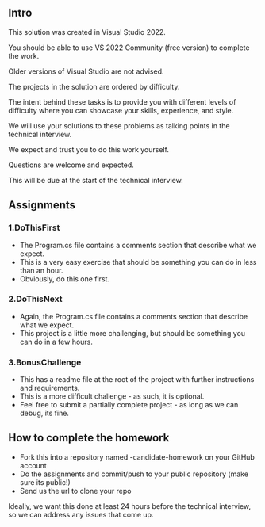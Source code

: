 ## Intro

This solution was created in Visual Studio 2022.  

You should be able to use VS 2022 Community (free version) to complete the work.

Older versions of Visual Studio are not advised.

The projects in the solution are ordered by difficulty.

The intent behind these tasks is to provide you with different levels of difficulty where you can showcase your skills, experience, and style.

We will use your solutions to these problems as talking points in the technical interview.

We expect and trust you to do this work yourself.  

Questions are welcome and expected.

This will be due at the start of the technical interview.


## Assignments

### 1.DoThisFirst

- The Program.cs file contains a comments section that describe what we expect.
- This is a very easy exercise that should be something you can do in less than an hour.
- Obviously, do this one first.

### 2.DoThisNext
- Again, the Program.cs file contains a comments section that describe what we expect.
- This project is a little more challenging, but should be something you can do in a few hours.

### 3.BonusChallenge
- This has a readme file at the root of the project with further instructions and requirements.  
- This is a more difficult challenge - as such, it is optional.
- Feel free to submit a partially complete project - as long as we can debug, its fine.



## How to complete the homework

- Fork this into a repository named <your name>-candidate-homework on your GitHub account
- Do the assignments and commit/push to your public repository (make sure its public!)
- Send us the url to clone your repo

Ideally, we want this done at least 24 hours before the technical interview, so we can address any issues that come up.
